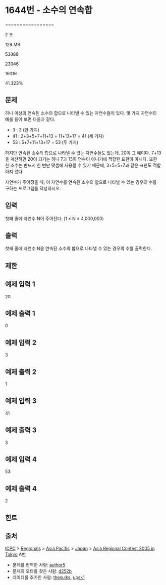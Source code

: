 # 1644번 - 소수의 연속합


=================

2 초

128 MB

53088

23046

16016

41.323%

문제
--

하나 이상의 연속된 소수의 합으로 나타낼 수 있는 자연수들이 있다. 몇 가지 자연수의 예를 들어 보면 다음과 같다.

*   3 : 3 (한 가지)
*   41 : 2+3+5+7+11+13 = 11+13+17 = 41 (세 가지)
*   53 : 5+7+11+13+17 = 53 (두 가지)

하지만 연속된 소수의 합으로 나타낼 수 없는 자연수들도 있는데, 20이 그 예이다. 7+13을 계산하면 20이 되기는 하나 7과 13이 연속이 아니기에 적합한 표현이 아니다. 또한 한 소수는 반드시 한 번만 덧셈에 사용될 수 있기 때문에, 3+5+5+7과 같은 표현도 적합하지 않다.

자연수가 주어졌을 때, 이 자연수를 연속된 소수의 합으로 나타낼 수 있는 경우의 수를 구하는 프로그램을 작성하시오.

입력
--

첫째 줄에 자연수 N이 주어진다. (1 ≤ N ≤ 4,000,000)

출력
--

첫째 줄에 자연수 N을 연속된 소수의 합으로 나타낼 수 있는 경우의 수를 출력한다.

제한
--

예제 입력 1
-------

20

예제 출력 1
-------

0

예제 입력 2
-------

3

예제 출력 2
-------

1

예제 입력 3
-------

41

예제 출력 3
-------

3

예제 입력 4
-------

53

예제 출력 4
-------

2

힌트
--

출처
--

[ICPC](/category/1) > [Regionals](/category/7) > [Asia Pacific](/category/42) > [Japan](/category/43) > [Asia Regional Contest 2005 in Tokyo](/category/detail/198) A번

*   문제를 번역한 사람: [author5](/user/author5)
*   문제의 오타를 찾은 사람: [d252b](/user/d252b)
*   데이터를 추가한 사람: [thesulks](/user/thesulks), [upsk1](/user/upsk1)